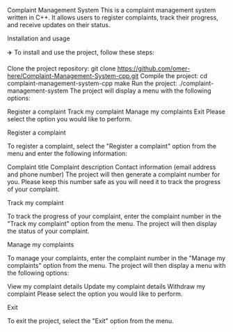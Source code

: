 Complaint Management System
This is a complaint management system written in C++. It allows users to register complaints, track their progress, and receive updates on their status.

Installation and usage

✈️ To install and use the project, follow these steps:

Clone the project repository:
git clone https://github.com/omer-here/Complaint-Management-System-cpp.git
Compile the project:
cd complaint-management-system-cpp
make
Run the project:
./complaint-management-system
The project will display a menu with the following options:

Register a complaint
Track my complaint
Manage my complaints
Exit
Please select the option you would like to perform.

Register a complaint

To register a complaint, select the "Register a complaint" option from the menu and enter the following information:

Complaint title
Complaint description
Contact information (email address and phone number)
The project will then generate a complaint number for you. Please keep this number safe as you will need it to track the progress of your complaint.

Track my complaint

To track the progress of your complaint, enter the complaint number in the "Track my complaint" option from the menu. The project will then display the status of your complaint.

Manage my complaints

To manage your complaints, enter the complaint number in the "Manage my complaints" option from the menu. The project will then display a menu with the following options:

View my complaint details
Update my complaint details
Withdraw my complaint
Please select the option you would like to perform.

Exit

To exit the project, select the "Exit" option from the menu.
